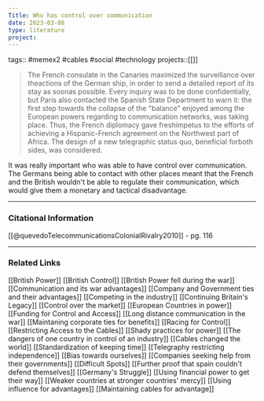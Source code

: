 ```yaml
---
Title: Who has control over communication
date: 2023-03-08
type: literature
project:
---
```

tags:: #memex2 #cables #social #technology 
projects::[[]]

> The French consulate in the Canaries maximized the surveillance over theactions of the German ship, in order to send a detailed report of its stay as soonas possible. Every inquiry was to be done confidentially, but Paris also contacted the Spanish State Department to warn it: the first step towards the collapse of the "balance" enjoyed among the European powers regarding to communication networks, was taking place. Thus, the French diplomacy gave freshimpetus to the efforts of achieving a Hispanic-French agreement on the Northwest part of Africa. The design of a new telegraphic status quo, beneficial forboth sides, was considered.

It was really important who was able to have control over communication. The Germans being able to contact with other places meant that the French and the British wouldn't be able to regulate their communication, which would give them a monetary and tactical disadvantage.

---
### Citational Information

[[@quevedoTelecommunicationsColonialRivalry2010]] - pg. 116

---

### Related Links

[[British Power]]
[[British Control]]
[[British Power fell during the war]]
[[Communication and its war advantages]]
[[Company and Government ties and their advantages]]
[[Competing in the industry]]
[[Continuing Britain's Legacy]]
[[Control over the market]]
[[European Countries in power]]
[[Funding for Control and Access]]
[[Long distance communication in the war]]
[[Maintaning corporate ties for benefits]]
[[Racing for Control]]
[[Restricting Access to the Cables]]
[[Shady practices for power]]
[[The dangers of one country in control of an industry]]
[[Cables changed the world]]
[[Standardization of keeping time]]
[[Telegraphy restricting independence]]
[[Bias towards ourselves]]
[[Companies seeking help from their governments]]
[[Difficult Spots]]
[[Further proof that spain couldn't defend themselves]]
[[Germany's Struggle]]
[[Using financial power to get their way]]
[[Weaker countries at stronger countries' mercy]]
[[Using influence for advantages]]
[[Maintaining cables for advantage]]